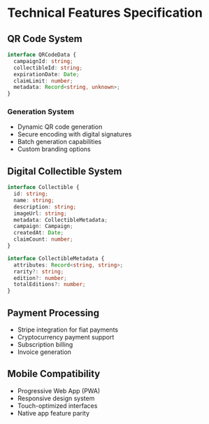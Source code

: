 # Technical Features Specification

## QR Code System
```typescript
interface QRCodeData {
  campaignId: string;
  collectibleId: string;
  expirationDate: Date;
  claimLimit: number;
  metadata: Record<string, unknown>;
}
```

### Generation System
- Dynamic QR code generation
- Secure encoding with digital signatures
- Batch generation capabilities
- Custom branding options

## Digital Collectible System
```typescript
interface Collectible {
  id: string;
  name: string;
  description: string;
  imageUrl: string;
  metadata: CollectibleMetadata;
  campaign: Campaign;
  createdAt: Date;
  claimCount: number;
}

interface CollectibleMetadata {
  attributes: Record<string, string>;
  rarity?: string;
  edition?: number;
  totalEditions?: number;
}
```

## Payment Processing
- Stripe integration for fiat payments
- Cryptocurrency payment support
- Subscription billing
- Invoice generation

## Mobile Compatibility
- Progressive Web App (PWA)
- Responsive design system
- Touch-optimized interfaces
- Native app feature parity